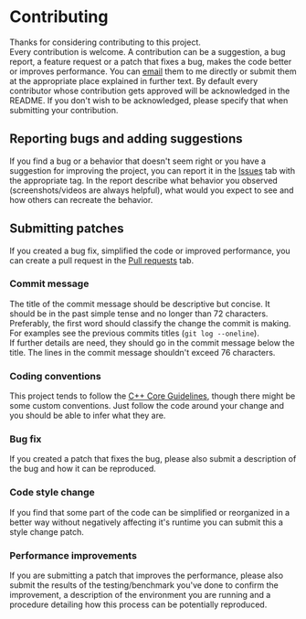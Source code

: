 # Contributing
Thanks for considering contributing to this project.  
Every contribution is welcome.
A contribution can be a suggestion, a bug report, a feature request or a patch that fixes a bug, makes the code better or improves performance.
You can [email](mailto:mc.cm.mail@gmail.com) them to me directly or submit them at the appropriate place explained in further text.
By default every contributor whose contribution gets approved will be acknowledged in the README.
If you don't wish to be acknowledged, please specify that when submitting your contribution.

## Reporting bugs and adding suggestions
If you find a bug or a behavior that doesn't seem right or you have a suggestion for improving the project, you can report it in the [Issues](../../issues) tab with the appropriate tag.
In the report describe what behavior you observed (screenshots/videos are always helpful), what would you expect to see and how others can recreate the behavior.

## Submitting patches
If you created a bug fix, simplified the code or improved performance, you can create a pull request in the [Pull requests](../../pulls) tab.

### Commit message
The title of the commit message should be descriptive but concise.
It should be in the past simple tense and no longer than 72 characters.
Preferably, the first word should classify the change the commit is making.
For examples see the previous commits titles (`git log --oneline`).  
If further details are need, they should go in the commit message below the title.
The lines in the commit message shouldn't exceed 76 characters.

### Coding conventions
This project tends to follow the [C++ Core Guidelines](https://github.com/isocpp/CppCoreGuidelines), though there might be some custom conventions.
Just follow the code around your change and you should be able to infer what they are.

### Bug fix
If you created a patch that fixes the bug, please also submit a description of the bug and how it can be reproduced.

### Code style change
If you find that some part of the code can be simplified or reorganized in a better way without negatively affecting it's runtime you can submit this a style change patch.

### Performance improvements
If you are submitting a patch that improves the performance, please also submit the results of the testing/benchmark you've done to confirm the improvement, a description of the environment you are running and a procedure detailing how this process can be potentially reproduced.
